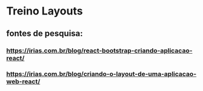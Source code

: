 # Treino Layouts
## fontes de pesquisa:
### https://irias.com.br/blog/react-bootstrap-criando-aplicacao-react/
### https://irias.com.br/blog/criando-o-layout-de-uma-aplicacao-web-react/
